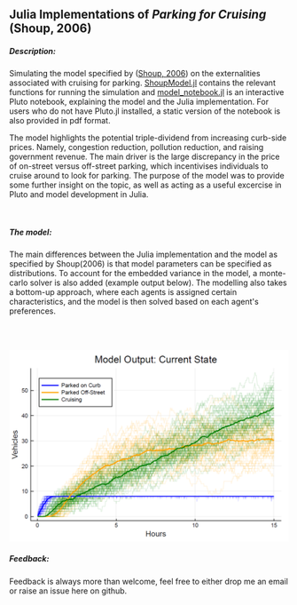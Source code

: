 ## Julia Implementations of *Parking for Cruising* (Shoup, 2006)

##### Description:
Simulating the model specified by ([Shoup, 2006](https://www.researchgate.net/publication/222745846_Cruising_for_parking)) on the externalities associated with cruising for parking. [ShoupModel.jl](ShoupModel.jl) contains the relevant functions for running the simulation and [model_notebook.jl](model_notebook.jl) is an interactive Pluto notebook, explaining the model and the Julia implementation. For users who do not have Pluto.jl installed, a static version of the notebook is also provided in pdf format.

The model highlights the potential triple-dividend from increasing curb-side prices. Namely, congestion reduction, pollution reduction, and raising government revenue. The main driver is the large discrepancy in the price of on-street versus off-street parking, which incentivises individuals to cruise around to look for parking. The purpose of the model was to provide some further insight on the topic, as well as acting as a useful excercise in Pluto and model development in Julia.

<br/>

##### The model:
The main differences between the Julia implementation and the model as specified by Shoup(2006) is that model parameters can be specified as distributions. To account for the embedded variance in the model, a monte-carlo solver is also added (example output below). The modelling also takes a bottom-up approach, where each agents is assigned certain characteristics, and the model is then solved based on each agent's preferences.

<br/><br/>
<p align="center">
  <img src="mc_simulation_example.png" width="700"/>
</p>

##### Feedback:
Feedback is always more than welcome, feel free to either drop me an email or raise an issue here on github.
